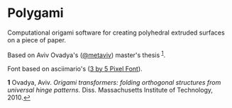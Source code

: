 # Polygami
Computational origami software for creating polyhedral extruded surfaces on a piece of paper.

Based on Aviv Ovadya's ([@metaviv](https://twitter.com/metaviv)) master's thesis <sup id="a1">[1](#f1)</sup>.

Font based on asciimario's ([3 by 5 Pixel Font](https://fontstruct.com/fontstructions/show/716744/3_by_5_pixel_font~)).

<b id="f1">1</b> Ovadya, Aviv. _Origami transformers: folding orthogonal structures from universal hinge patterns._ Diss. Massachusetts Institute of Technology, 2010.[↩](#a1)
